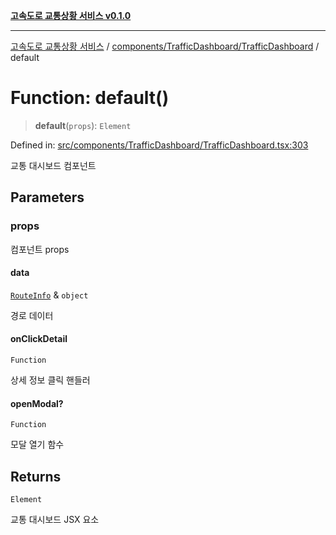 [**고속도로 교통상황 서비스 v0.1.0**](../../../../README.md)

***

[고속도로 교통상황 서비스](../../../../modules.md) / [components/TrafficDashboard/TrafficDashboard](../README.md) / default

# Function: default()

> **default**(`props`): `Element`

Defined in: [src/components/TrafficDashboard/TrafficDashboard.tsx:303](https://github.com/ksheyon123/road-status-preview/blob/f8475dd9e1f35d9b8acf92ef20ed9d0782a8bb42/src/components/TrafficDashboard/TrafficDashboard.tsx#L303)

교통 대시보드 컴포넌트

## Parameters

### props

컴포넌트 props

#### data

[`RouteInfo`](../../../../types/type-aliases/RouteInfo.md) & `object`

경로 데이터

#### onClickDetail

`Function`

상세 정보 클릭 핸들러

#### openModal?

`Function`

모달 열기 함수

## Returns

`Element`

교통 대시보드 JSX 요소
